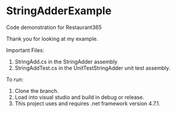 # StringAdderExample
Code demonstration for Restaurant365

Thank you for looking at my example.

Important Files:

1. StringAdd.cs in the StringAdder assembly
2. StringAddTest.cs in the UnitTestStringAdder unit test assembly.

To run:

1. Clone the branch.
2. Load into visual studio and build in debug or release. 
3. This project uses and requires .net framework version 4.7.1.
